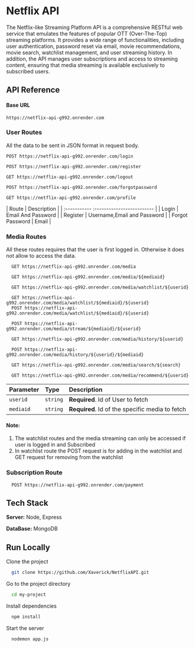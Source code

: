 
# Netflix API 

The Netflix-like Streaming Platform API is a comprehensive RESTful web service that emulates the features of popular OTT (Over-The-Top) streaming platforms. It provides a wide range of functionalities, including user authentication, password reset via email, movie recommendations, movie search, watchlist management, and user streaming history. In addition, the API manages user subscriptions and access to streaming content, ensuring that media streaming is available exclusively to subscribed users.




## API Reference

#### Base URL

```http
https://netflix-api-g992.onrender.com
```
### User Routes
All the data to be sent in JSON format in request body.

```http
POST https://netflix-api-g992.onrender.com/login
```

```http
POST https://netflix-api-g992.onrender.com/register
```

```http
GET https://netflix-api-g992.onrender.com/logout
```

```http
POST https://netflix-api-g992.onrender.com/forgotpassword
```

```http
GET https://netflix-api-g992.onrender.com/profile
```

| Route |     Description                 |
| :----------- :------------------------- |
| Login | Email And Password |
| Register | Username,Email and Password |
| Forgot Password | Email |


### Media Routes
All these routes requires that the user is first logged in. Otherwise it does not allow to access the data.

```http
  GET https://netflix-api-g992.onrender.com/media
```

```http
  GET https://netflix-api-g992.onrender.com/media/${mediaid}
```

```http
  GET https://netflix-api-g992.onrender.com/media/watchlist/${userid}
```

```http
  GET https://netflix-api-g992.onrender.com/media/watchlist/${mediaid}/${userid}
  POST https://netflix-api-g992.onrender.com/media/watchlist/${mediaid}/${userid}
```
```http
  POST https://netflix-api-g992.onrender.com/media/stream/${mediaid}/${userid}
```

```http
  GET https://netflix-api-g992.onrender.com/media/history/${userid}
```

```http
  POST https://netflix-api-g992.onrender.com/media/history/${userid}/${mediaid}
```

```http
  GET https://netflix-api-g992.onrender.com/media/search/${search}
```
```http
  GET https://netflix-api-g992.onrender.com/media/recommend/${userid}
```

| Parameter | Type     | Description                       |
| :-------- | :------- | :-------------------------------- |
| `userid`      | `string` | **Required**. Id of User to fetch |
| `mediaid`      | `string` | **Required**. Id of the specific media to fetch |

#### Note:
1) The watchlist routes and the media streaming can only be accessed if user is logged in and Subscribed
2) In watchlist route the POST request is for adding in the watchlist and GET request for removing from the watchlist


### Subscription Route

```http
  POST https://netflix-api-g992.onrender.com/payment
```





## Tech Stack

**Server:** Node, Express

**DataBase:** MongoDB


## Run Locally

Clone the project

```bash
  git clone https://github.com/Xaverick/NetflixAPI.git
```

Go to the project directory

```bash
  cd my-project
```

Install dependencies

```bash
  npm install
```

Start the server

```bash
  nodemon app.js
```

